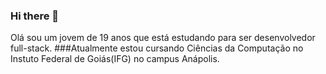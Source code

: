 ### Hi there 👋

<!--
**MatheusDeSaAguiar/MatheusDeSaAguiar** is a ✨ _special_ ✨ repository because its `README.md` (this file) appears on your GitHub profile.

Here are some ideas to get you started:

- 🔭 I’m currently working on ...
- 🌱 I’m currently learning ...
- 👯 I’m looking to collaborate on ...
- 🤔 I’m looking for help with ...
- 💬 Ask me about ...
- 📫 How to reach me: ...
- 😄 Pronouns: ...
- ⚡ Fun fact: ...
-->

Olá sou um jovem de 19 anos que está estudando para ser desenvolvedor full-stack.
###Atualmente estou cursando Ciências da Computação no Instuto Federal de Goiás(IFG) no campus Anápolis.

